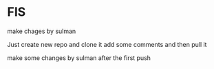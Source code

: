 # FIS

make chages by sulman

Just create new repo and clone it 
add some comments and then pull it



make some changes by sulman after the first push
